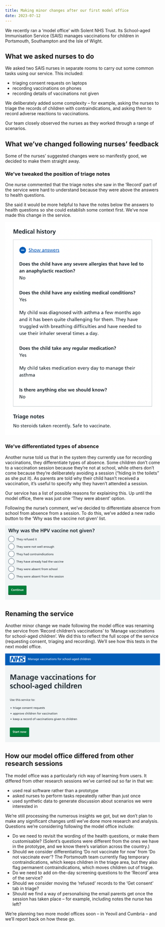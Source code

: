 ```yaml
---
title: Making minor changes after our first model office
date: 2023-07-12
---
```


We recently ran a ‘model office’ with Solent NHS Trust. Its School-aged Immunisation Service (SAIS) manages vaccinations for children in Portsmouth, Southampton and the Isle of Wight.

## What we asked nurses to do

We asked two SAIS nurses in separate rooms to carry out some common tasks using our service. This included:

- triaging consent requests on laptops
- recording vaccinations on phones
- recording details of vaccinations not given

We deliberately added some complexity – for example, asking the nurses to triage the records of children with contraindications, and asking them to record adverse reactions to vaccinations.

Our team closely observed the nurses as they worked through a range of scenarios.

## What we’ve changed following nurses’ feedback

Some of the nurses’ suggested changes were so manifestly good, we decided to make them straight away.

### We’ve tweaked the position of triage notes

One nurse commented that the triage notes she saw in the ‘Record’ part of the service were hard to understand because they were above the answers to health questions.

She said it would be more helpful to have the notes below the answers to health questions so she could establish some context first. We’ve now made this change in the service.

![Screenshot of triage notes below answers to health questions.](medical-history.png)

### We’ve differentiated types of absence

Another nurse told us that in the system they currently use for recording vaccinations, they differentiate types of absence. Some children don’t come to a vaccination session because they’re not at school, while others don’t come because they’re deliberately avoiding a session (“hiding in the toilets” as she put it). As parents are told why their child hasn’t received a vaccination, it’s useful to specify why they haven’t attended a session.

Our service has a list of possible reasons for explaining this. Up until the model office, there was just one ‘They were absent’ option.

Following the nurse’s comment, we’ve decided to differentiate absence from school from absence from a session. To do this, we’ve added a new radio button to the ‘Why was the vaccine not given’ list.

![Screenshot showing form with options for reason vaccine was not given.](not-given.png)

## Renaming the service

Another minor change we made following the model office was renaming the service from ‘Record children’s vaccinations’ to ‘Manage vaccinations for school-aged children’. We did this to reflect the full scope of the service (requesting consent, triaging and recording). We’ll see how this tests in the next model office.

![Screenshot of service start page with updated service name.](start-page.png)

## How our model office differed from other research sessions

The model office was a particularly rich way of learning from users. It differed from other research sessions we’ve carried out so far in that we:

- used real software rather than a prototype
- asked nurses to perform tasks repeatedly rather than just once
- used synthetic data to generate discussion about scenarios we were interested in

We’re still processing the numerous insights we got, but we don’t plan to make any significant changes until we’ve done more research and analysis. Questions we’re considering following the model office include:

- Do we need to revisit the wording of the health questions, or make them customisable? (Solent’s questions were different from the ones we have in the prototype, and we know there’s variation across the country.)
- Should we consider differentiating ‘Do not vaccinate for now’ from ‘Do not vaccinate ever’? The Portsmouth team currently flag temporary contraindications, which keeps children in the triage area, but they also flag permanent contraindications, which moves children out of triage.
- Do we need to add on-the-day screening questions to the ‘Record’ area of the service?
- Should we consider moving the ‘refused’ records to the ‘Get consent’ tab in triage?
- Should we find a way of personalising the email parents get once the session has taken place – for example, including notes the nurse has left?

We’re planning two more model offices soon – in Yeovil and Cumbria – and we’ll report back on how these go.
